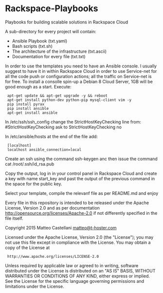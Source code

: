 # Rackspace-Playbooks

Playbooks for building scalable solutions in Rackspace Cloud

A sub-directory for every project will contain:
- Ansible Playbook (txt.yaml)
- Bash scripts (txt.sh)
- The architecture of the infrastructure (txt.ascii)
- Documentation for every file (txt.txt)

In order to use the templates you need to have an Ansible console.
I usually suggest to have it in within Rackspace Cloud in order to use Service-net 
for all the code push or configuration actions; all the traffic on Service-net
is for free. 
To install a consolle spin-up a Debian 8 Cloud Server, 1GB will be good enough as a start.
Execute:

     apt-get update && apt-get upgrade -y && reboot
     apt-get install python-dev python-pip mysql-client vim -y
     pip install pyrax
     pip install ansible
     apt-get install ansible

In /etc/ssh/ssh_config change the StrictHostKeyChecking line from:
     #StrictHostKeyChecking ask
to
     StrictHostKeyChecking no

In /etc/ansible/hosts at the end of the file add:

     [localhost]
     localhost ansible_connection=local

Create an ssh using the command ssh-keygen anc then issue the command
cat /root/.ssh/id_rsa.pub

Copy the output, log in in your control panel in Rackspace Cloud and
create a key with name start_key and past the output of the previous command
in the space for the public key.

Select your template, compile the relevanf file as per README.md and enjoy



Every file in this repository is intended to be released under the Apache License, Version 2.0
and as per documentation http://opensource.org/licenses/Apache-2.0 if not differently specified
in the file itself.

   Copyright 2015 Matteo Castellani <matteo@t-hoster.com>

   Licensed under the Apache License, Version 2.0 (the "License");
   you may not use this file except in compliance with the License.
   You may obtain a copy of the License at

     http://www.apache.org/licenses/LICENSE-2.0

   Unless required by applicable law or agreed to in writing, software
   distributed under the License is distributed on an "AS IS" BASIS,
   WITHOUT WARRANTIES OR CONDITIONS OF ANY KIND, either express or implied.
   See the License for the specific language governing permissions and
   limitations under the License.
